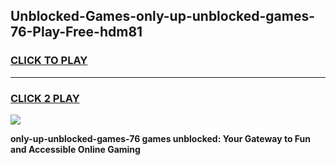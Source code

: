 
## Unblocked-Games-only-up-unblocked-games-76-Play-Free-hdm81
<h3>
<a href="https://premium76.site?title=only-up-unblocked-games-76&ref=23A">CLICK TO PLAY</a></h3>
<hr>

<h3>
<a href="https://premium76.site?title=only-up-unblocked-games-76&ref=23A">CLICK 2 PLAY</a>
  
</h3>

<a href="https://premium76.site?title=only-up-unblocked-games-76&ref=23A"><img src="https://clearcache.store/games.png"></a>


**only-up-unblocked-games-76 games unblocked: Your Gateway to Fun and Accessible Online Gaming**
